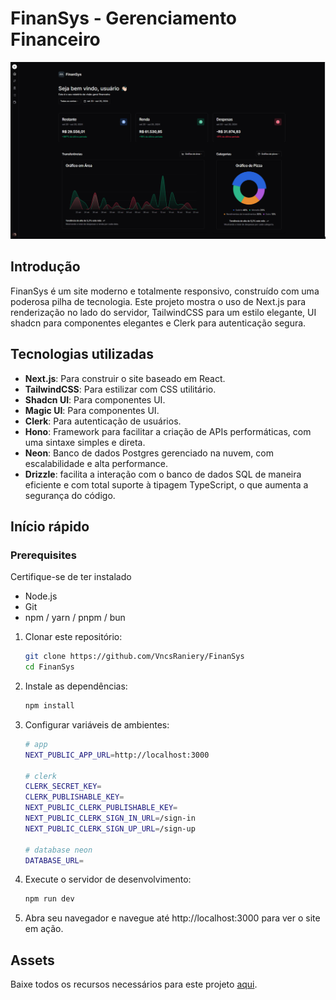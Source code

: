 <h1 align="start">
  FinanSys - Gerenciamento Financeiro
</h1>

<img width="1280" alt="FinanSys Thumbnail website" src="/public/assets/FinanSysDashboard.svg">


## Introdução

FinanSys é um site moderno e totalmente responsivo, construído com uma poderosa pilha de tecnologia. Este projeto mostra o uso de Next.js para renderização no lado do servidor, TailwindCSS para um estilo elegante, UI shadcn para componentes elegantes e Clerk para autenticação segura.

## Tecnologias utilizadas

- **Next.js**: Para construir o site baseado em React.
- **TailwindCSS**: Para estilizar com CSS utilitário.
- **Shadcn UI**: Para componentes UI.
- **Magic UI**: Para componentes UI.
- **Clerk**: Para autenticação de usuários.
- **Hono**: Framework para facilitar a criação de APIs performáticas, com uma sintaxe simples e direta.
- **Neon**: Banco de dados Postgres gerenciado na nuvem, com escalabilidade e alta performance.
- **Drizzle**: facilita a interação com o banco de dados SQL de maneira eficiente e com total suporte à tipagem TypeScript, o que aumenta a segurança do código.


## Início rápido

### Prerequisites
Certifique-se de ter instalado
- Node.js
- Git
- npm / yarn / pnpm / bun

1. Clonar este repositório:

   ```bash
   git clone https://github.com/VncsRaniery/FinanSys
   cd FinanSys
   ```
2. Instale as dependências:
   ```bash
   npm install
   ```
3. Configurar variáveis de ​ambientes:
   ```bash
   # app
   NEXT_PUBLIC_APP_URL=http://localhost:3000
   
   # clerk
   CLERK_SECRET_KEY=
   CLERK_PUBLISHABLE_KEY=
   NEXT_PUBLIC_CLERK_PUBLISHABLE_KEY=
   NEXT_PUBLIC_CLERK_SIGN_IN_URL=/sign-in
   NEXT_PUBLIC_CLERK_SIGN_UP_URL=/sign-up

   # database neon
   DATABASE_URL=
   ```
5. Execute o servidor de desenvolvimento:
   ```bash
   npm run dev
   ```
6. Abra seu navegador e navegue até http://localhost:3000 para ver o site em ação.

## Assets
Baixe todos os recursos necessários para este projeto [aqui](https://#).